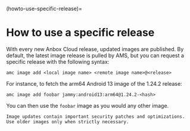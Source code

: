 (howto-use-specific-release)=
# How to use a specific release

With every new Anbox Cloud release, updated images are published. By default, the latest image release is pulled by AMS, but you can request a specific release with the following syntax:

    amc image add <local image name> <remote image name>@<release>

For instance, to fetch the arm64 Android 13 image of the 1.24.2 release:

    amc image add foobar jammy:android13:arm64@1.24.2-<hash>

You can then use the `foobar` image as you would any other image.

```{important}
Image updates contain important security patches and optimizations. Use older images only when strictly necessary.
```
